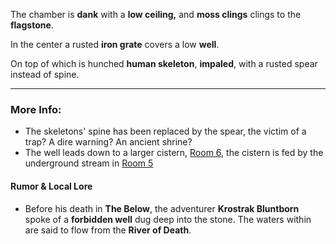The chamber is **dank** with a **low ceiling,** and **moss clings** clings to the **flagstone**.

In the center a rusted **iron grate** covers a low **well**.

On top of which is hunched **human skeleton**, **impaled**, with a rusted spear instead of spine.

---

### More Info:

* The skeletons' spine has been replaced by the spear, the victim of a trap? A dire warning? An ancient shrine?
* The well leads down to a larger cistern, [Room 6](Room_06.md), the cistern is fed by the underground stream in [Room 5](Room_5.md)

#### Rumor & Local Lore

* Before his death in **The Below**, the adventurer **Krostrak Bluntborn** spoke of a **forbidden well** dug deep into the stone. The waters within are said to flow from the **River of Death**.
